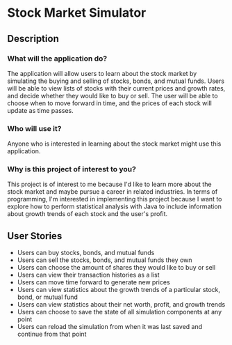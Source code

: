 # Stock Market Simulator

## Description

### What will the application do?
The application will allow users to learn about the stock market by simulating the buying and selling of stocks, bonds,
and mutual funds. Users will be able to view lists of stocks with their current prices and growth rates, and decide
whether they would like to buy or sell. The user will be able to choose when to move forward in time, and the prices of 
each stock will update as time passes.

### Who will use it?
Anyone who is interested in learning about the stock market might use this application.

### Why is this project of interest to you?
This project is of interest to me because I'd like to learn more about the stock market and maybe pursue a career in
related industries. In terms of programming, I'm interested in implementing this project because I want to 
explore how to perform statistical analysis with Java to include information about growth trends of
each stock and the user's profit.

## User Stories

* Users can buy stocks, bonds, and mutual funds
* Users can sell the stocks, bonds, and mutual funds they own
* Users can choose the amount of shares they would like to buy or sell
* Users can view their transaction histories as a list
* Users can move time forward to generate new prices
* Users can view statistics about the growth trends of a particular stock, bond, or mutual fund
* Users can view statistics about their net worth, profit, and growth trends
* Users can choose to save the state of all simulation components at any point
* Users can reload the simulation from when it was last saved and continue from that point
